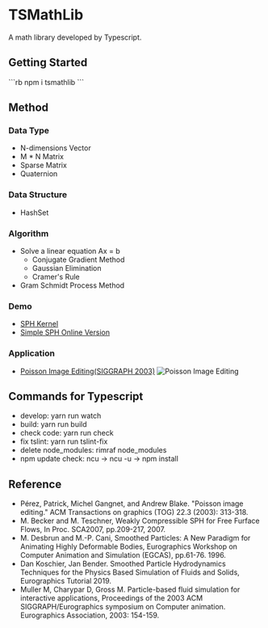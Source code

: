 # TSMathLib
A math library developed by Typescript.

## Getting Started
\```rb
npm i tsmathlib
\```
## Method
### Data Type
* N-dimensions Vector
* M * N Matrix
* Sparse Matrix
* Quaternion

### Data Structure
* HashSet

### Algorithm
- Solve a linear equation Ax = b
  - Conjugate Gradient Method
  - Gaussian Elimination
  - Cramer's Rule
- Gram Schmidt Process Method

### Demo
- [SPH Kernel](https://raymondmcguire.github.io/TSMathLib/examples/sph_kernel_demo/)
- [Simple SPH Online Version](https://raymondmcguire.github.io/TSMathLib/examples/sph/)
### Application
- [Poisson Image Editing(SIGGRAPH 2003)](https://raymondmcguire.github.io/EcognitaMathLib/build/ "Poisson Image Editing")
![Poisson Image Editing](./build/images/poisson_image_editing_demo.gif?raw=true "Poisson Image Editing")

## Commands for Typescript
- develop: yarn run watch
- build: yarn run build
- check code: yarn run check
- fix tslint: yarn run tslint-fix
- delete node_modules: rimraf node_modules 
- npm update check: ncu -> ncu -u -> npm install
## Reference
* Pérez, Patrick, Michel Gangnet, and Andrew Blake. "Poisson image editing." ACM Transactions on graphics (TOG) 22.3 (2003): 313-318.
* M. Becker and M. Teschner, Weakly Compressible SPH for Free Furface Flows, In Proc. SCA2007, pp.209-217, 2007.
* M. Desbrun and M.-P. Cani, Smoothed Particles: A New Paradigm for Animating Highly Deformable Bodies, Eurographics Workshop on Computer Animation and Simulation (EGCAS), pp.61-76. 1996.
* Dan Koschier, Jan Bender. Smoothed Particle Hydrodynamics Techniques for the Physics Based Simulation of Fluids and Solids, Eurographics Tutorial 2019.
* Muller M, Charypar D, Gross M. Particle-based fluid simulation for interactive applications, Proceedings of the 2003 ACM SIGGRAPH/Eurographics symposium on Computer animation. Eurographics Association, 2003: 154-159.
